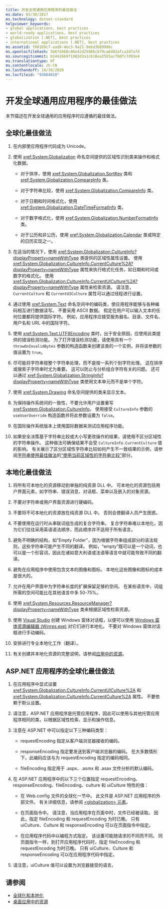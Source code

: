 ```yaml
---
title: 开发全球通用应用程序的最佳做法
ms.date: 03/30/2017
ms.technology: dotnet-standard
helpviewer_keywords:
- global applications, best practices
- world-ready applications, best practices
- globalization [.NET], best practices
- international applications [.NET], best practices
ms.assetid: f08169c7-aad8-4ec3-9a21-9ebd3b89986c
ms.openlocfilehash: 5b6fd468c40e42d25986cb79ca6402afca2d7a7d
ms.sourcegitcommit: b1442669f1982d3a1cb18ea35b5acfb0fc7d93e4
ms.translationtype: HT
ms.contentlocale: zh-CN
ms.lasthandoff: 10/30/2020
ms.locfileid: "93064010"
---
```

# <a name="best-practices-for-developing-world-ready-applications"></a>开发全球通用应用程序的最佳做法

本节描述在开发全球通用的应用程序时应遵循的最佳做法。

## <a name="globalization-best-practices"></a>全球化最佳做法

1. 在内部使应用程序代码成为 Unicode。

2. 使用 <xref:System.Globalization> 命名空间提供的区域性识别类来操作和格式化数据。

    - 对于排序，使用 <xref:System.Globalization.SortKey> 类和 <xref:System.Globalization.CompareInfo> 类。

    - 对于字符串比较，使用 <xref:System.Globalization.CompareInfo> 类。

    - 对于日期和时间格式化，使用 <xref:System.Globalization.DateTimeFormatInfo> 类。

    - 对于数字格式化，使用 <xref:System.Globalization.NumberFormatInfo> 类。

    - 对于公历和非公历，使用 <xref:System.Globalization.Calendar> 类或特定的日历实现之一。

3. 在适当的情况下，使用 <xref:System.Globalization.CultureInfo?displayProperty=nameWithType> 类提供的区域性属性设置。 使用 <xref:System.Globalization.CultureInfo.CurrentCulture%2A?displayProperty=nameWithType> 属性来执行格式化任务，如日期和时间或数字的格式化。 使用 <xref:System.Globalization.CultureInfo.CurrentUICulture%2A?displayProperty=nameWithType> 属性来检索资源。 请注意，`CurrentCulture` 和 `CurrentUICulture` 属性可以通过线程进行设置。

4. 通过使用 <xref:System.Text> 命名空间中的编码类，使应用程序能够与各种编码相互进行数据读写。 不要采用 ASCII 数据。 假定在用户可以输入文本的任何位置都将提供国际字符。 例如，应用程序应接受服务器名、目录、文件名、用户名和 URL 中的国际字符。

5. 使用 <xref:System.Text.UTF8Encoding> 类时，出于安全原因，应使用此类提供的错误检测功能。 为了打开错误检测功能，请使用具有一个 `throwOnInvalidBytes` 参数的构造函数来创建该类的一个实例，并将该参数的值设置为 `true`。

6. 尽可能将字符串按整个字符串处理，而不是按一系列个别字符处理。 这在排序或搜索子字符串时尤为重要。 这可以防止与分析组合字符有关的问题。 还可以通过 <xref:System.Globalization.StringInfo?displayProperty=nameWithType> 类使用文本单元而不是单个字符。

7. 使用 <xref:System.Drawing> 命名空间提供的类来显示文本。

8. 为保持操作系统间的一致性，不要允许用户设置重写 <xref:System.Globalization.CultureInfo>。 使用接受 `CultureInfo` 参数的 `useUserOverride` 构造函数并将此参数设置为 `false`。

9. 在国际操作系统版本上使用国际数据来测试应用程序功能。

10. 如果安全决策基于字符串比较或大小写更改操作的结果，请使用不区分区域性的字符串操作。 这种做法可确保结果不会受 `CultureInfo.CurrentCulture` 值的影响。 有关展示了区分区域性字符串比较如何产生不一致结果的示例，请参阅[字符串使用最佳做法](../base-types/best-practices-strings.md)的[“使用当前区域性的字符串比较”](../base-types/best-practices-strings.md#string-comparisons-that-use-the-current-culture)部分。

## <a name="localization-best-practices"></a>本地化最佳做法

1. 将所有可本地化的资源移动到单独的纯资源 DLL 中。 可本地化的资源包括用户界面元素，如字符串、错误消息、对话框、菜单以及嵌入的对象资源。

2. 不要对字符串或用户界面资源进行硬编码。

3. 不要将不可本地化的资源放在纯资源 DLL 中。 否则会使翻译人员产生困惑。

4. 不要使用在运行时从串联词组生成的复合字符串。 复合字符串难以本地化，因为它们往往采用英语语法顺序，而此顺序并不适用于所有语言。

5. 避免不明确的结构，如“Empty Folder”，因为根据字符串组成部分的语法规则，这些字符串可能产生不同的翻译。 例如，“empty”既可以是一个动词，也可以是一个形容词，因此在诸如意大利语或法语等语言中就可能导致不同的翻译。

6. 避免在应用程序中使用包含文本的图像和图标。 本地化这些图像和图标的成本是很大的。

7. 允许在用户界面中为字符串长度的扩展保留足够的空间。 在某些语言中，词组所需的空间可能比在其他语言中多 50-75%。

8. 使用 <xref:System.Resources.ResourceManager?displayProperty=nameWithType> 类来根据区域性检索资源。

9. 使用 [Visual Studio](https://visualstudio.microsoft.com/vs/?utm_medium=microsoft&utm_source=docs.microsoft.com&utm_campaign=inline+link) 创建 Windows 窗体对话框，以便可以使用 [Windows 窗体资源编辑器 (Winres.exe)](../../framework/tools/winres-exe-windows-forms-resource-editor.md) 对它们进行本地化。 不要对 Windows 窗体对话框进行手动编码。

10. 安排进行专业本地化工作（翻译）。

11. 有关创建并本地化资源的完整说明，请参阅[应用中的资源](../../framework/resources/index.md)。

## <a name="globalization-best-practices-for-aspnet-applications"></a>ASP.NET 应用程序的全球化最佳做法

1. 在应用程序中显式设置 <xref:System.Globalization.CultureInfo.CurrentUICulture%2A> 和 <xref:System.Globalization.CultureInfo.CurrentCulture%2A> 属性。 不要依赖于默认设置。

2. 请注意，ASP.NET 应用程序是托管应用程序，因此可以使用与其他托管应用程序相同的类，以根据区域性检索、显示和操作信息。

3. 注意在 ASP.NET 中可以指定以下三种编码类型：

    - requestEncoding 指定从客户端浏览器接收的编码。

    - responseEncoding 指定要发送到客户端浏览器的编码。 在大多数情形下，此编码应该与为 requestEncoding 指定的编码相同。

    - fileEncoding 指定用于 .aspx、.asmx 和 .asax 文件分析的默认编码。

4. 在 ASP.NET 应用程序中的以下三个位置指定 requestEncoding、responseEncoding、fileEncoding、culture 和 uiCulture 特性的值：

    - 在 Web.config 文件的全球化一节中。 此文件是 ASP.NET 应用程序的外部文件。 有关详细信息，请参阅 [\<globalization> 元素](/previous-versions/dotnet/netframework-4.0/hy4kkhe0(v=vs.100))。

    - 在页面指令中。 请注意，当应用程序在页面中时，文件已经被读取。 因此，指定 fileEncoding 和 requestEncoding 为时已晚。 只有 uiCulture、Culture 和 responseEncoding 可以在页面指令中指定。

    - 在应用程序代码中以编程方式指定。 该设置可能随请求的不同而不同。 同页面指令一样，到打开应用程序代码时，指定 fileEncoding 和 requestEncoding 为时已晚。 只有 uiCulture、Culture 和 responseEncoding 可以在应用程序代码中指定。

5. 请注意，uiCulture 值可以设置为浏览器接受的语言。

## <a name="see-also"></a>请参阅

- [全球化和本地化](index.md)
- [桌面应用中的资源](../../framework/resources/index.md)
